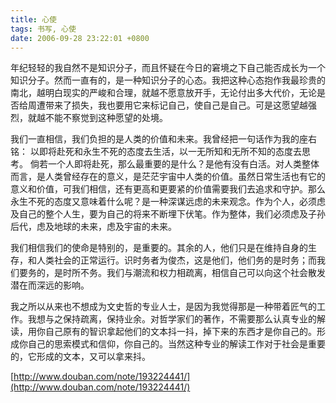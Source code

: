 ```yaml
---
title: 心使
tags: 书写, 心使
date: 2006-09-28 23:22:01 +0800
---
```



年纪轻轻的我自然不是知识分子，而且怀疑在今日的窘境之下自己能否成长为一个知识分子。然而一直有的，是一种知识分子的心态。我把这种心态抱作我最珍贵的南北，越明白现实的严峻和合理，就越不愿意放开手，无论付出多大代价，无论是否给周遭带来了损失，我也要用它来标记自己，使自己是自己。可是这愿望越强烈，就越不能不察觉到这种愿望的处境。

我们一直相信，我们负担的是人类的价值和未来。我曾经把一句话作为我的座右铭： 以即将赴死和永生不死的态度去生活，以一无所知和无所不知的态度去思考。 倘若一个人即将赴死，那么最重要的是什么？是他有没有白活。对人类整体而言，是人类曾经存在的意义，是茫茫宇宙中人类的价值。虽然日常生活也有它的意义和价值，可我们相信，还有更高和更要紧的价值需要我们去追求和守护。那么永生不死的态度又意味着什么呢？是一种深谋远虑的未来观念。作为个人，必须虑及自己的整个人生，要为自己的将来不断埋下伏笔。作为整体，我们必须虑及子孙后代，虑及地球的未来，虑及宇宙的未来。

我们相信我们的使命是特别的，是重要的。其余的人，他们只是在维持自身的生存，和人类社会的正常运行。识时务者为俊杰，这是他们，他们务的是时务；而我们要务的，是时所不务。我们与潮流和权力相疏离，相信自己可以向这个社会散发潜在而深远的影响。

我之所以从来也不想成为文史哲的专业人士，是因为我觉得那是一种带着匠气的工作。我想与之保持疏离，保持业余。对哲学家们的著作，不需要那么认真专业的解读，用你自己原有的智识拿起他们的文本抖一抖，掉下来的东西才是你自己的。形成你自己的思索模式和信仰，你自己的。当然这种专业的解读工作对于社会是重要的，它形成的文本，又可以拿来抖。

[http://www.douban.com/note/193224441/](http://www.douban.com/note/193224441/)

